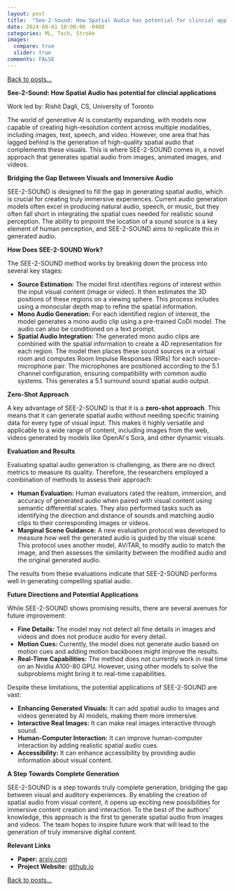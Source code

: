 ```yaml
---
layout: post
title:  "See-2-Sound: How Spatial Audio has potential for clincial applications"
date: 2024-08-01 10:00:00 -0400
categories: ML, Tech, Stroke
images:
  compare: true
  slider: true
comments: FALSE
---
```


[Back to posts...](/posts/index.html)

**See-2-Sound: How Spatial Audio has potential for clincial applications**

Work led by: Rishit Dagli, CS, University of Toronto

The world of generative AI is constantly expanding, with models now capable of creating high-resolution content across multiple modalities, including images, text, speech, and video. However, one area that has lagged behind is the generation of high-quality spatial audio that complements these visuals. This is where SEE-2-SOUND comes in, a novel approach that generates spatial audio from images, animated images, and videos.

**Bridging the Gap Between Visuals and Immersive Audio**

SEE-2-SOUND is designed to fill the gap in generating spatial audio, which is crucial for creating truly immersive experiences. Current audio generation models often excel in producing natural audio, speech, or music, but they often fall short in integrating the spatial cues needed for realistic sound perception. The ability to pinpoint the location of a sound source is a key element of human perception, and SEE-2-SOUND aims to replicate this in generated audio.

**How Does SEE-2-SOUND Work?**

The SEE-2-SOUND method works by breaking down the process into several key stages:

*   **Source Estimation:** The model first identifies regions of interest within the input visual content (image or video). It then estimates the 3D positions of these regions on a viewing sphere. This process includes using a monocular depth map to refine the spatial information.
*   **Mono Audio Generation:** For each identified region of interest, the model generates a mono audio clip using a pre-trained CoDi model. The audio can also be conditioned on a text prompt.
*   **Spatial Audio Integration:** The generated mono audio clips are combined with the spatial information to create a 4D representation for each region. The model then places these sound sources in a virtual room and computes Room Impulse Responses (RIRs) for each source-microphone pair. The microphones are positioned according to the 5.1 channel configuration, ensuring compatibility with common audio systems. This generates a 5.1 surround sound spatial audio output.

**Zero-Shot Approach**

A key advantage of SEE-2-SOUND is that it is a **zero-shot approach**. This means that it can generate spatial audio without needing specific training data for every type of visual input. This makes it highly versatile and applicable to a wide range of content, including images from the web, videos generated by models like OpenAI's Sora, and other dynamic visuals.

**Evaluation and Results**

Evaluating spatial audio generation is challenging, as there are no direct metrics to measure its quality. Therefore, the researchers employed a combination of methods to assess their approach:

*   **Human Evaluation:** Human evaluators rated the realism, immersion, and accuracy of generated audio when paired with visual content using semantic differential scales. They also performed tasks such as identifying the direction and distance of sounds and matching audio clips to their corresponding images or videos.
*   **Marginal Scene Guidance:** A new evaluation protocol was developed to measure how well the generated audio is guided by the visual scene. This protocol uses another model, AViTAR, to modify audio to match the image, and then assesses the similarity between the modified audio and the original generated audio.

The results from these evaluations indicate that SEE-2-SOUND performs well in generating compelling spatial audio.

**Future Directions and Potential Applications**

While SEE-2-SOUND shows promising results, there are several avenues for future improvement:

*   **Fine Details:** The model may not detect all fine details in images and videos and does not produce audio for every detail.
*   **Motion Cues:** Currently, the model does not generate audio based on motion cues and adding motion backbones might improve the results.
*   **Real-Time Capabilities:** The method does not currently work in real time on an Nvidia A100-80 GPU. However, using other models to solve the subproblems might bring it to real-time capabilities.

Despite these limitations, the potential applications of SEE-2-SOUND are vast:

*   **Enhancing Generated Visuals:** It can add spatial audio to images and videos generated by AI models, making them more immersive.
*   **Interactive Real Images:** It can make real images interactive through sound.
*   **Human-Computer Interaction:** It can improve human-computer interaction by adding realistic spatial audio cues.
*   **Accessibility:** It can enhance accessibility by providing audio information about visual content.

**A Step Towards Complete Generation**

SEE-2-SOUND is a step towards truly complete generation, bridging the gap between visual and auditory experiences. By enabling the creation of spatial audio from visual content, it opens up exciting new possibilities for immersive content creation and interaction. To the best of the authors' knowledge, this approach is the first to generate spatial audio from images and videos. The team hopes to inspire future work that will lead to the generation of truly immersive digital content.

**Relevant Links**

*   **Paper:** [arxiv.com](https://arxiv.org/abs/2406.06612)
*   **Project Website:** [github.io](https://rishit-dagli.github.io/2024/06/18/s2s.html)

[Back to posts...](/posts/index.html)
